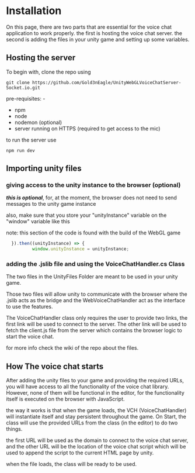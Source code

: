 # Installation

On this page, there are two parts that are essential for the voice chat application to work properly. the first is hosting the voice chat server. the second is adding the files in your unity game and setting up some variables.



## Hosting the server

To begin with, clone the repo using

``
git clone https://github.com/Gold3nEagle/UnityWebGLVoiceChatServer-Socket.io.git
``

pre-requisites: -

- npm
- node
- nodemon (optional)
- server running on HTTPS (required to get access to the mic)

to run the server use

``
npm run dev
``

## Importing unity files

### giving access to the unity instance to the browser (optional)

_**this is optional**_, for, at the moment, the browser does not need to send messages to the unity game instance

also, make sure that you store your "unityInstance" variable on the "window" variable
like this

note: this section of the code is found with the build of the WebGL game
```javascript
  }).then((unityInstance) => {
          window.unityInstance = unityInstance;
```


### adding the .jslib file and using the VoiceChatHandler.cs Class

The two files in the UnityFiles Folder are meant to be used in your unity game.

Those two files will allow unity to communicate with the browser where the .jslib acts as the bridge and the WebVoiceChatHandler act as the interface to use the features.

The VoiceChatHandler class only requires the user to provide two links, the first link will be used to connect to the server. The other link will be used to fetch the client.js file from the server which contains the browser logic to start the voice chat.

for more info check the wiki of the repo about the files.

## How The voice chat starts

After adding the unity files to your game and providing the required URLs, you will have access to all the functionality of the voice chat library. However, none of them will be functional in the editor, for the functionality itself is executed on the browser with JavaScript.

the way it works is that when the game loads, the VCH (VoiceChatHandler) will instantiate itself and stay persistent throughout the game. On Start, the class will use the provided URLs from the class (in the editor) to do two things.

the first URL will be used as the domain to connect to the voice chat server, and the other URL will be the location of the voice chat script which will be used to append the script to the current HTML page by unity.

when the file loads, the class will be ready to be used.